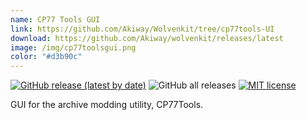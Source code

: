 ```yaml
---
name: CP77 Tools GUI
link: https://github.com/Akiway/Wolvenkit/tree/cp77tools-UI
download: https://github.com/Akiway/wolvenkit/releases/latest
image: /img/cp77toolsgui.png
color: "#d3b90c"
---
```

[![GitHub release (latest by date)](https://img.shields.io/github/v/release/Akiway/wolvenkit?include_prereleases)](https://github.com/Akiway/wolvenkit/releases)
![GitHub all releases](https://img.shields.io/github/downloads/Akiway/wolvenkit/total)
[![MIT license](https://img.shields.io/badge/License-MIT-blue.svg)](https://lbesson.mit-license.org/)

GUI for the archive modding utility, CP77Tools.